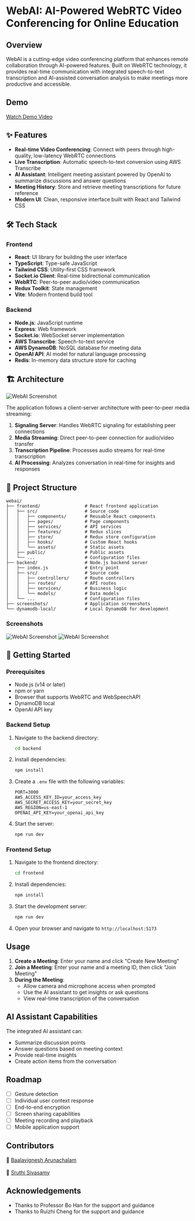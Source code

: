 # WebAI: AI-Powered WebRTC Video Conferencing for Online Education



## Overview

WebAI is a cutting-edge video conferencing platform that enhances remote collaboration through AI-powered features. Built on WebRTC technology, it provides real-time communication with integrated speech-to-text transcription and AI-assisted conversation analysis to make meetings more productive and accessible.

## Demo

[Watch Demo Video](screenshots/demo.mp4)

## ✨ Features

- **Real-time Video Conferencing**: Connect with peers through high-quality, low-latency WebRTC connections
- **Live Transcription**: Automatic speech-to-text conversion using AWS Transcribe
- **AI Assistant**: Intelligent meeting assistant powered by OpenAI to summarize discussions and answer questions
- **Meeting History**: Store and retrieve meeting transcriptions for future reference
- **Modern UI**: Clean, responsive interface built with React and Tailwind CSS

## 🛠️ Tech Stack

### Frontend
- **React**: UI library for building the user interface
- **TypeScript**: Type-safe JavaScript
- **Tailwind CSS**: Utility-first CSS framework
- **Socket.io Client**: Real-time bidirectional communication
- **WebRTC**: Peer-to-peer audio/video communication
- **Redux Toolkit**: State management
- **Vite**: Modern frontend build tool

### Backend
- **Node.js**: JavaScript runtime
- **Express**: Web framework
- **Socket.io**: WebSocket server implementation
- **AWS Transcribe**: Speech-to-text service
- **AWS DynamoDB**: NoSQL database for meeting data
- **OpenAI API**: AI model for natural language processing
- **Redis**: In-memory data structure store for caching

## 🏗️ Architecture

![WebAI Screenshot](screenshots/architecture.png)

The application follows a client-server architecture with peer-to-peer media streaming:

1. **Signaling Server**: Handles WebRTC signaling for establishing peer connections
2. **Media Streaming**: Direct peer-to-peer connection for audio/video transfer
3. **Transcription Pipeline**: Processes audio streams for real-time transcription
4. **AI Processing**: Analyzes conversation in real-time for insights and responses

## 📁 Project Structure

```
webai/
├── frontend/                 # React frontend application
│   ├── src/                  # Source code
│   │   ├── components/       # Reusable React components
│   │   ├── pages/            # Page components
│   │   ├── services/         # API services
│   │   ├── features/         # Redux slices
│   │   ├── store/            # Redux store configuration
│   │   ├── hooks/            # Custom React hooks
│   │   └── assets/           # Static assets
│   ├── public/               # Public assets
│   └── ...                   # Configuration files
├── backend/                  # Node.js backend server
│   ├── index.js              # Entry point
│   ├── src/                  # Source code
│   │   ├── controllers/      # Route controllers
│   │   ├── routes/           # API routes
│   │   ├── services/         # Business logic
│   │   └── models/           # Data models
│   └── ...                   # Configuration files
├── screenshots/              # Application screenshots
└── dynamodb-local/           # Local DynamoDB for development
```

### Screenshots

![WebAI Screenshot](screenshots/img1.png)
![WebAI Screenshot](screenshots/img2.png)

## 🚦 Getting Started

### Prerequisites

- Node.js (v14 or later)
- npm or yarn
- Browser that supports WebRTC and WebSpeechAPI
- DynamoDB local
- OpenAI API key

### Backend Setup

1. Navigate to the backend directory:
   ```bash
   cd backend
   ```

2. Install dependencies:
   ```bash
   npm install
   ```

3. Create a `.env` file with the following variables:
   ```
   PORT=3000
   AWS_ACCESS_KEY_ID=your_access_key
   AWS_SECRET_ACCESS_KEY=your_secret_key
   AWS_REGION=us-east-1
   OPENAI_API_KEY=your_openai_api_key
   ```

4. Start the server:
   ```bash
   npm run dev
   ```

### Frontend Setup

1. Navigate to the frontend directory:
   ```bash
   cd frontend
   ```

2. Install dependencies:
   ```bash
   npm install
   ```

3. Start the development server:
   ```bash
   npm run dev
   ```

4. Open your browser and navigate to `http://localhost:5173`

## Usage

1. **Create a Meeting**: Enter your name and click "Create New Meeting"
2. **Join a Meeting**: Enter your name and a meeting ID, then click "Join Meeting"
3. **During the Meeting**:
   - Allow camera and microphone access when prompted
   - Use the AI assistant to get insights or ask questions
   - View real-time transcription of the conversation

## AI Assistant Capabilities

The integrated AI assistant can:
- Summarize discussion points
- Answer questions based on meeting context
- Provide real-time insights
- Create action items from the conversation

## Roadmap

- [ ] Gesture detection
- [ ] Individual user context response
- [ ] End-to-end encryption
- [ ] Screen sharing capabilities
- [ ] Meeting recording and playback
- [ ] Mobile application support

## Contributors  
👤 [Baalavignesh Arunachalam](https://github.com/Baalavignesh) <br>  
👤 [Sruthi Sivasamy](https://github.com/sruthisivasamy) <br>  

## Acknowledgements

- Thanks to Professor Bo Han for the support and guidance
- Thanks to Ruizhi Cheng for the support and guidance